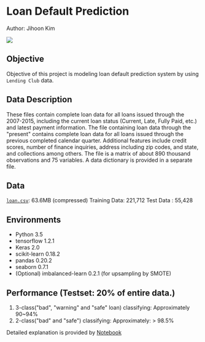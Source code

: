 # Loan Default Prediction

Author: Jihoon Kim

<img src="http://jihoon-kim.synology.me/wp-content/uploads/2017/07/LOAN.jpg">

## Objective
Objective of this project is modeling loan default prediction system by using `Lending Club` data.

## Data Description
These files contain complete loan data for all loans issued through the 2007-2015, including the current loan status (Current, Late, Fully Paid, etc.) and latest payment information. The file containing loan data through the "present" contains complete loan data for all loans issued through the previous completed calendar quarter. Additional features include credit scores, number of finance inquiries, address including zip codes, and state, and collections among others. The file is a matrix of about 890 thousand observations and 75 variables. A data dictionary is provided in a separate file.

## Data
[`loan.csv`](https://github.com/jihoon1990/Loan_Default_Prediction/blob/master/data/loan.csv.7z): 63.6MB (compressed)
Training Data: 221,712
Test Data    : 55,428

## Environments
* Python 3.5
* tensorflow 1.2.1
* Keras 2.0
* scikit-learn 0.18.2
* pandas 0.20.2
* seaborn 0.7.1
* (Optional) imbalanced-learn 0.2.1 (for upsampling by SMOTE)

## Performance (Testset: 20% of entire data.)
1. 3-class("bad", "warning" and "safe" loan) classifying: Approximately 90~94%
2. 2-class("bad" and "safe") classifying: Approximately: > 98.5%

Detailed explanation is provided by [Notebook](https://nbviewer.jupyter.org/github/jihoon1990/Loan_Default_Prediction/blob/master/Loan_Default_Prediction.ipynb)
